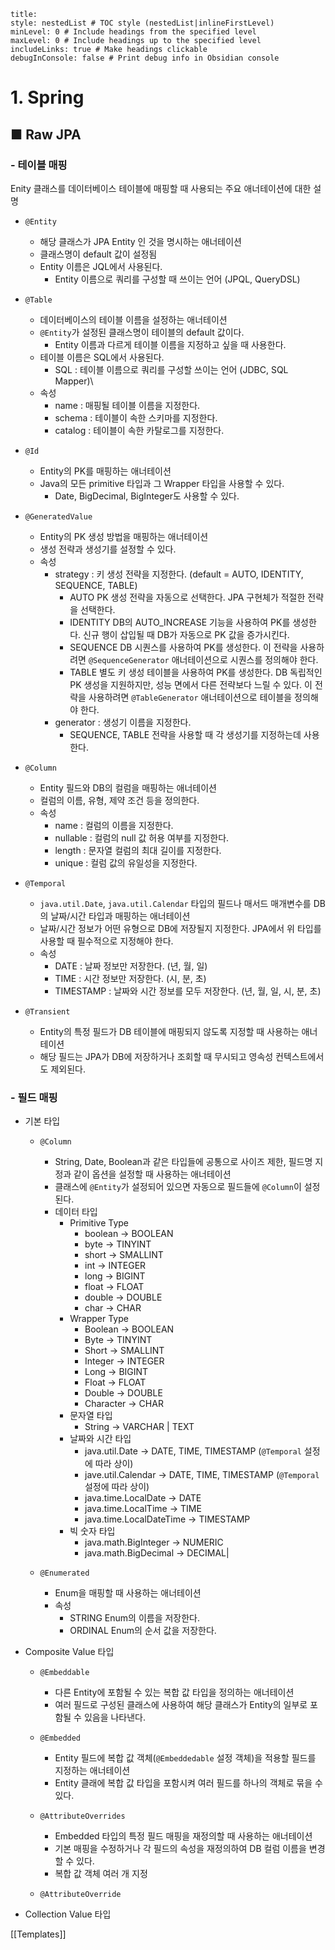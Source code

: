 ```table-of-contents
title: 
style: nestedList # TOC style (nestedList|inlineFirstLevel)
minLevel: 0 # Include headings from the specified level
maxLevel: 0 # Include headings up to the specified level
includeLinks: true # Make headings clickable
debugInConsole: false # Print debug info in Obsidian console
```

# 1. Spring
## ■ Raw JPA

### - 테이블 매핑
Enity 클래스를 데이터베이스 테이블에 매핑할 때 사용되는 주요 애너테이션에 대한 설명
- `@Entity`
	- 해당 클래스가 JPA Entity 인 것을 명시하는 애너테이션
	- 클래스명이 default 값이 설정됨
	- Entity 이름은 JQL에서 사용된다.
		- Entity 이름으로 쿼리를 구성할 때 쓰이는 언어 (JPQL, QueryDSL)
		  
- `@Table`
	- 데이터베이스의 테이블 이름을 설정하는 애너테이션
	- `@Entity`가 설정된 클래스명이 테이블의 default 값이다.
		- Entity 이름과 다르게 테이블 이름을 지정하고 싶을 때 사용한다.
	- 테이블 이름은 SQL에서 사용된다.
		- SQL : 테이블 이름으로 쿼리를 구성할 쓰이는 언어 (JDBC, SQL Mapper)\
	- 속성
		- name : 매핑될 테이블 이름을 지정한다.
		- schema : 테이블이 속한 스키마를 지정한다.
		- catalog : 테이블이 속한 카탈로그를 지정한다.
		  
- `@Id`
	- Entity의 PK를 매핑하는 애너테이션
	- Java의 모든 primitive 타입과 그 Wrapper 타입을 사용할 수 있다.
		- Date, BigDecimal, BigInteger도 사용할 수 있다.
		  
- `@GeneratedValue`
	- Entity의 PK 생성 방법을 매핑하는 애너테이션
	- 생성 전략과 생성기를 설정할 수 있다.
	- 속성
		- strategy : 키 생성 전략을 지정한다. (default = AUTO, IDENTITY, SEQUENCE, TABLE)
			- AUTO
			  PK 생성 전략을 자동으로 선택한다. JPA 구현체가 적절한 전략을 선택한다.
			- IDENTITY
			  DB의 AUTO_INCREASE 기능을 사용하여 PK를 생성한다. 신규 행이 삽입될 때 DB가 자동으로 PK 값을 증가시킨다.
			- SEQUENCE
			  DB 시퀀스를 사용하여 PK를 생성한다.
			  이 전략을 사용하려면 `@SequenceGenerator` 애너테이션으로 시퀀스를 정의해야 한다.
			- TABLE
			  별도 키 생성 테이블을 사용하여 PK를 생성한다.
			  DB 독립적인 PK 생성을 지원하지만, 성능 면에서 다른 전략보다 느릴 수 있다.
			  이 전략을 사용하려면 `@TableGenerator` 애너테이션으로 테이블을 정의해야 한다.
		- generator : 생성기 이름을 지정한다.
			- SEQUENCE, TABLE 전략을 사용할 때 각 생성기를 지정하는데 사용한다.
			  
- `@Column`
	- Entity 필드와 DB의 컬럼을 매핑하는 애너테이션
	- 컬럼의 이름, 유형, 제약 조건 등을 정의한다.
	- 속성
		- name : 컬럼의 이름을 지정한다.
		- nullable : 컬럼의 null 값 허용 여부를 지정한다.
		- length : 문자열 컬럼의 최대 길이를 지정한다.
		- unique : 컬럼 값의 유일성을 지정한다.
		  
- `@Temporal`
	- `java.util.Date`, `java.util.Calendar` 타입의 필드나 매서드 매개변수를 DB의 날짜/시간 타입과 매핑하는 애너테이션
	- 날짜/시간 정보가 어떤 유형으로 DB에 저장될지 지정한다.
	  JPA에서 위 타입를 사용할 때 필수적으로 지정해야 한다.
	- 속성
		- DATE : 날짜 정보만 저장한다. (년, 월, 일)
		- TIME : 시간 정보만 저장한다. (시, 분, 초)
		- TIMESTAMP : 날짜와 시간 정보를 모두 저장한다. (년, 월, 일, 시, 분, 초)
		  
- `@Transient`
	- Entity의 특정 필드가 DB 테이블에 매핑되지 않도록 지정할 때 사용하는 애너테이션
	- 해당 필드는 JPA가 DB에 저장하거나 조회할 때 무시되고 영속성 컨텍스트에서도 제외된다.

### - 필드 매핑
- 기본 타입
	- `@Column`
		- String, Date, Boolean과 같은 타입들에 공통으로 사이즈 제한, 필드명 지정과 같이 옵션을 설정할 때 사용하는 애너테이션
		- 클래스에 `@Entity`가 설정되어 있으면 자동으로 필드들에 `@Column`이 설정된다.
		- 데이터 타입
			- Primitive Type
				- boolean -> BOOLEAN
				- byte -> TINYINT
				- short -> SMALLINT
				- int -> INTEGER
				- long -> BIGINT
				- float -> FLOAT
				- double -> DOUBLE
				- char -> CHAR
			- Wrapper Type
				- Boolean -> BOOLEAN
				- Byte -> TINYINT
				- Short -> SMALLINT
				- Integer -> INTEGER
				- Long -> BIGINT
				- Float -> FLOAT
				- Double -> DOUBLE
				- Character -> CHAR
			- 문자열 타입
				- String -> VARCHAR | TEXT
			- 날짜와 시간 타입
				- java.util.Date -> DATE, TIME, TIMESTAMP (`@Temporal` 설정에 따라 상이)
				- jave.util.Calendar -> DATE, TIME, TIMESTAMP (`@Temporal` 설정에 따라 상이)
				- java.time.LocalDate -> DATE
				- java.time.LocalTime -> TIME
				- java.time.LocalDateTime -> TIMESTAMP
			- 빅 숫자 타입
				- java.math.BigInteger -> NUMERIC
				- java.math.BigDecimal -> DECIMAL|
				  
	- `@Enumerated`
		- Enum을 매핑할 때 사용하는 애너테이션
		- 속성
			- STRING
			  Enum의 이름을 저장한다.
			- ORDINAL
			  Enum의 순서 값을 저장한다.
			  
- Composite Value 타입
	- `@Embeddable`
		- 다른 Entity에 포함될 수 있는 복합 값 타입을 정의하는 애너테이션
		- 여러 필드로 구성된 클래스에 사용하여 해당 클래스가 Entity의 일부로 포함될 수 있음을 나타낸다.
		  
	- `@Embedded`
		- Entity 필드에 복합 값 객체(`@Embeddedable` 설정 객체)을 적용할 필드를 지정하는 애너테이션
		- Entity 클래에 복합 값 타입을 포함시켜 여러 필드를 하나의 객체로 묶을 수 있다.
		  
	- `@AttributeOverrides`
		- Embedded 타입의 특정 필드 매핑을 재정의할 때 사용하는 애너테이션
		- 기본 매핑을 수정하거나 각 필드의 속성을 재정의하여 DB 컬럼 이름을 변경할 수 있다.
		- 복합 값 객체 여러 개 지정
	- `@AttributeOverride`
- Collection Value 타입




















[[Templates]]
